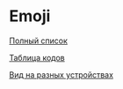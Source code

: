 # Emoji

[Полный список](https://getemoji.com/)

[Таблица кодов](https://en.wikipedia.org/wiki/List_of_emoji)

[Вид на разных устройствах](https://apps.timwhitlock.info/emoji/tables/unicode)